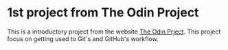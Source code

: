 # 1st project from The Odin Project

This is a introductory project from the website  [The Odin Prject](https://www.theodinproject.com).
This project focus on getting used to Git's and GitHub's workflow.